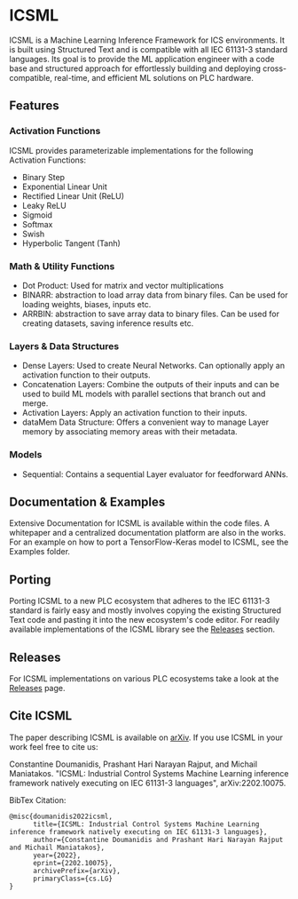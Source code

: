 # ICSML
ICSML is a Machine Learning Inference Framework for ICS environments. It is built using Structured Text and is compatible with all IEC 61131-3 standard languages. Its goal is to provide the ML application engineer with a code base and structured approach for effortlessly building and deploying cross-compatible, real-time, and efficient ML solutions on PLC hardware.

## Features

### Activation Functions
ICSML provides parameterizable implementations for the following Activation Functions:
- Binary Step
- Exponential Linear Unit
- Rectified Linear Unit (ReLU)
- Leaky ReLU
- Sigmoid
- Softmax
- Swish
- Hyperbolic Tangent (Tanh)

### Math & Utility Functions
- Dot Product: Used for matrix and vector multiplications
- BINARR: abstraction to load array data from binary files. Can be used for loading weights, biases, inputs etc.
- ARRBIN: abstraction to save array data to binary files. Can be used for creating datasets, saving inference results etc.

### Layers & Data Structures
- Dense Layers: Used to create Neural Networks. Can optionally apply an activation function to their outputs.
- Concatenation Layers: Combine the outputs of their inputs and can be used to build ML models with parallel sections that branch out and merge.
- Activation Layers: Apply an activation function to their inputs.
- dataMem Data Structure: Offers a convenient way to manage Layer memory by associating memory areas with their metadata.

### Models
- Sequential: Contains a sequential Layer evaluator for feedforward ANNs.


## Documentation & Examples
Extensive Documentation for ICSML is available within the code files. A whitepaper and a centralized documentation platform are also in the works. For an example on how to port a TensorFlow-Keras model to ICSML, see the Examples folder.

## Porting
Porting ICSML to a new PLC ecosystem that adheres to the IEC 61131-3 standard is fairly easy and mostly involves copying the existing Structured Text code and pasting it into the new ecosystem's code editor. For readily available implementations of the ICSML library see the [Releases](#releases) section.

## Releases
For ICSML implementations on various PLC ecosystems take a look at the [Releases](https://github.com/momalab/ICSML/releases/) page.

## Cite ICSML
The paper describing ICSML is available on [arXiv](https://arxiv.org/abs/2202.10075). If you use ICSML in your work feel free to cite us:

Constantine Doumanidis, Prashant Hari Narayan Rajput, and Michail Maniatakos. "ICSML: Industrial Control Systems Machine Learning inference framework natively executing on IEC 61131-3 languages", arXiv:2202.10075.

BibTex Citation:
```
@misc{doumanidis2022icsml,
      title={ICSML: Industrial Control Systems Machine Learning inference framework natively executing on IEC 61131-3 languages}, 
      author={Constantine Doumanidis and Prashant Hari Narayan Rajput and Michail Maniatakos},
      year={2022},
      eprint={2202.10075},
      archivePrefix={arXiv},
      primaryClass={cs.LG}
}
```
